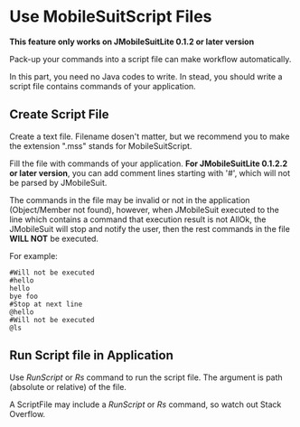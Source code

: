 # Use MobileSuitScript Files

**This feature only works on JMobileSuitLite 0.1.2 or later version**

Pack-up your commands into a script file can make workflow automatically.

In this part, you need no Java codes to write. In stead, you should write a script file contains commands of your application.

## Create Script File

Create a text file. Filename dosen't matter, but we recommend you to make the extension ".mss" stands for MobileSuitScript.

Fill the file with commands of your application. **For JMobileSuitLite 0.1.2.2 or later version**, you can add comment lines starting with '#', which will not be parsed by JMobileSuit. 

The commands in the file may be invalid or not in the application (Object/Member not found), however, when JMobileSuit executed to the line which contains a command that execution result is not AllOk, the JMobileSuit will stop and notify the user, then the rest commands in the file **WILL NOT** be executed.

For example:

``` MobileSuitScript
#Will not be executed
#hello
hello
bye foo
#Stop at next line
@hello
#Will not be executed
@ls
```

## Run Script file in Application

Use *RunScript* or *Rs* command to run the script file. The argument is path (absolute or relative) of the file.

A ScriptFile may include a *RunScript* or *Rs* command, so watch out Stack Overflow.